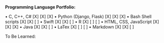 **Programming Language Portfolio:**

•	C, C++, C# [X] [X] [X]
•	Python (Django, Flask) [X] [X] [X]
•	Bash Shell scripts [X] [X] [ ]
•	Swift [X] [X] [ ]
•	R [X] [ ] [ ]
•	HTML, CSS, JavaScript [X] [X] [X]
•   Java [X] [X] [ ]
•   LaTex [X] [ ] [ ]
•   Markdown [X] [X] [ ]

To Be Learned:

